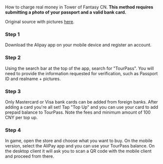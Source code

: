 How to charge real money in Tower of Fantasy CN.
**This method requires submitting a photo of your passport and a valid bank card.**

Original source with pictures [here](https://docs.google.com/document/d/1agKyaulGQ5Glsz4schNhVLFsdzMUec8YH56lH5mRAzE/edit).

### Step 1
Download the Alipay app on your mobile device and register an account.

### Step 2
Using the search bar at the top of the app, search for "TourPass". You will need to provide the information requested for verification, such as Passport ID and realname + pictures.

### Step 3
Only Mastercard or Visa bank cards can be added from foreign banks. After adding a card you're all set! Tap "Top Up" and you can use your card to add prepaid balance to TourPass. Note the fees and minimum amount of 100 CNY per top up.

### Step 4
In game, open the store and choose what you want to buy. On the mobile version, select the AliPay app and you can use your TourPass balance. On the desktop client it will ask you to scan a QR code with the mobile client and proceed from there.